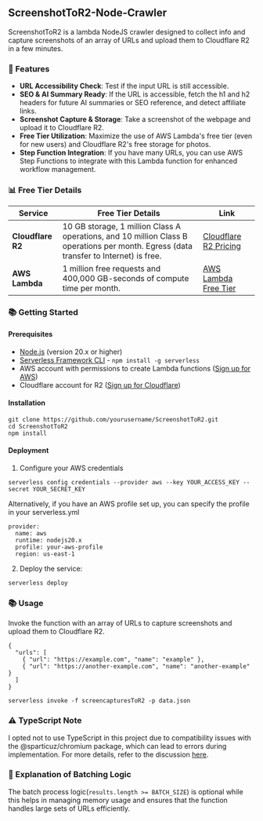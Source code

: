 ## ScreenshotToR2-Node-Crawler

ScreenshotToR2 is a lambda NodeJS crawler designed to collect info and capture screenshots of an array of URLs and upload them to Cloudflare R2 in a few minutes. 

### 🚀 Features
- **URL Accessibility Check**: Test if the input URL is still accessible.
- **SEO & AI Summary Ready**: If the URL is accessible, fetch the h1 and h2 headers for future AI summaries or SEO reference, and detect affiliate links.
- **Screenshot Capture & Storage**: Take a screenshot of the webpage and upload it to Cloudflare R2.
- **Free Tier Utilization**: Maximize the use of AWS Lambda's free tier (even for new users) and Cloudflare R2's free storage for photos.
- **Step Function Integration**: If you have many URLs, you can use AWS Step Functions to integrate with this Lambda function for enhanced workflow management.

### 📊 Free Tier Details

| Service            | Free Tier Details                                                                                                  | Link                                                                                      |
|--------------------|--------------------------------------------------------------------------------------------------------------------|-------------------------------------------------------------------------------------------|
| **Cloudflare R2**  | 10 GB storage, 1 million Class A operations, and 10 million Class B operations per month. Egress (data transfer to Internet) is free. | [Cloudflare R2 Pricing](https://developers.cloudflare.com/r2/)                            |
| **AWS Lambda**     | 1 million free requests and 400,000 GB-seconds of compute time per month.                                          | [AWS Lambda Free Tier](https://aws.amazon.com/free/compute/lambda/)                       |


### 📚 Getting Started

#### Prerequisites
- [Node.js](https://nodejs.org/en/) (version 20.x or higher)
- [Serverless Framework CLI](https://www.serverless.com/framework/docs/getting-started/) - `npm install -g serverless`
- AWS account with permissions to create Lambda functions ([Sign up for AWS](https://aws.amazon.com/free/))
- Cloudflare account for R2 ([Sign up for Cloudflare](https://dash.cloudflare.com/sign-up))

#### Installation
```
git clone https://github.com/yourusername/ScreenshotToR2.git
cd ScreenshotToR2
npm install
```

#### Deployment
1. Configure your AWS credentials
```
serverless config credentials --provider aws --key YOUR_ACCESS_KEY --secret YOUR_SECRET_KEY

```
Alternatively, if you have an AWS profile set up, you can specify the profile in your serverless.yml
```
provider:
  name: aws
  runtime: nodejs20.x
  profile: your-aws-profile
  region: us-east-1
```

2. Deploy the service:
```
serverless deploy
```

### 📚 Usage
Invoke the function with an array of URLs to capture screenshots and upload them to Cloudflare R2.
```
{
  "urls": [
    { "url": "https://example.com", "name": "example" },
    { "url": "https://another-example.com", "name": "another-example" }
  ]
}
```

```
serverless invoke -f screencapturesToR2 -p data.json

```

### ⚠️ TypeScript Note
I opted not to use TypeScript in this project due to compatibility issues with the @sparticuz/chromium package, which can lead to errors during implementation. For more details, refer to the discussion [here](https://atsss.medium.com/screenshot-system-with-node-js-and-lambda-da93f6148455).


### 📂 Explanation of Batching Logic
The batch process logic(`results.length >= BATCH_SIZE`) is optional while this helps in managing memory usage and ensures that the function handles large sets of URLs efficiently.
